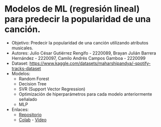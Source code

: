 # Modelos de ML (regresión lineal) para predecir la popularidad de una canción.
*  Objetivo: Predecir la popularidad de una canción utilizando atributos musicales.
*  Autores: Julio César Gutiérrez Rengifo - 2220089, Brayan Julián Barrera Hernández - 2220097, Camilo Andrés Campos Gamboa - 2220099
*  Dataset: https://www.kaggle.com/datasets/maharshipandya/-spotify-tracks-dataset
*  Modelos:
	- Random Forest
	- Decision Tree
	- SVR (Support Vector Regression)
	- Optimización de hiperparámetros para cada modelo anteriormente señalado
	- MLP
* Enlaces:
	- [Repositorio](https://github.com/TheBrayanDev/AI_UIS_PROYECTO)
	- [Colab](https://colab.research.google.com/drive/1Zc7WpuTEvgO2dHTOixyfj5StCYOy-d-v?usp=sharing)
	- [Vídeo]()

